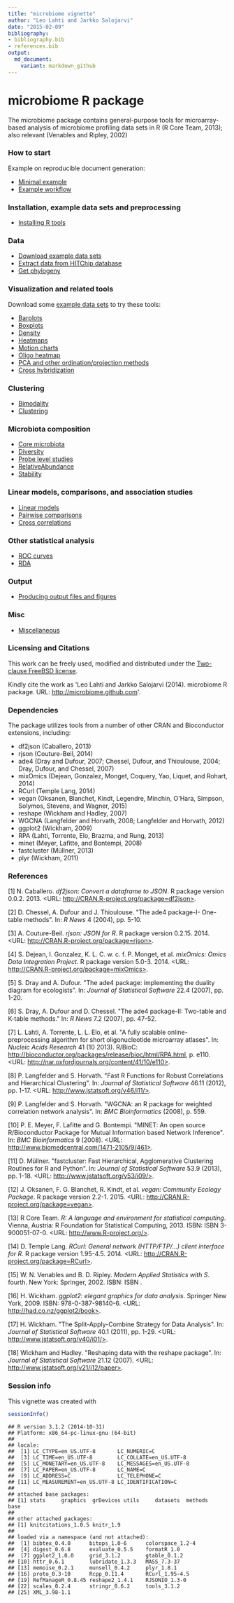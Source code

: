```yaml
---
title: "microbiome vignette"
author: "Leo Lahti and Jarkko Salojarvi"
date: "2015-02-09"
bibliography: 
- bibliography.bib
- references.bib
output: 
  md_document:
    variant: markdown_github
---
```

<!--
  %\VignetteEngine{knitr::rmarkdown}
  %\VignetteIndexEntry{microbiome tutorial}
  %\usepackage[utf8]{inputenc}
-->




microbiome R package
===========

The microbiome package contains general-purpose tools for microarray-based analysis of microbiome profiling data sets in R (R Core Team, 2013); also relevant (Venables and Ripley, 2002)


### How to start 

Example on reproducible document generation:  

 * [Minimal example](Template.md)  
 * [Example workflow](Atlas.md)

### Installation, example data sets and preprocessing
* [Installing R tools](Installation.md)

### Data
* [Download example data sets](Data.md)
* [Extract data from HITChip database](https://github.com/microbiome/HITChipDB/blob/master/vignettes/vignette.md)
* [Get phylogeny](Phylogeny.md)

### Visualization and related tools

Download some [example data sets](Data.md) to try these tools:

* [Barplots](Barplots.md)
* [Boxplots](Boxplots.md)
* [Density](Density.md)
* [Heatmaps](Heatmap.md)
* [Motion charts](Motionchart.md)
* [Oligo heatmap](Oligoheatmap.md)
* [PCA and other ordination/projection methods](PCA.md)
* [Cross hybridization](Crosshyb.md)

### Clustering 
* [Bimodality](Bimodality.md)
* [Clustering](Clustering.md)

### Microbiota composition
* [Core microbiota](Core.md)
* [Diversity](Diversity.md)
* [Probe level studies](Probelevel.md)
* [RelativeAbundance](RelativeAbundance.md)
* [Stability](Stability.md)

### Linear models, comparisons, and association studies
* [Linear models](limma.md)
* [Pairwise comparisons](Comparisons.md)
* [Cross correlations](Crosscorrelation.md)

### Other statistical analysis
* [ROC curves](ROC.md)
* [RDA](RDA.md)

### Output
* [Producing output files and figures](Output.md)

### Misc
* [Miscellaneous](misc.md)

### Licensing and Citations

This work can be freely used, modified and distributed under the 
[Two-clause FreeBSD license](http://en.wikipedia.org/wiki/BSD\_licenses).

Kindly cite the work as 'Leo Lahti and Jarkko Salojarvi
(2014). microbiome R package. URL: http://microbiome.github.com'.


### Dependencies

The package utilizes tools from a number of other CRAN and
Bioconductor extensions, including:

 * df2json (Caballero, 2013)
 * rjson (Couture-Beil, 2014)
 * ade4 (Dray and Dufour, 2007; Chessel, Dufour, and Thioulouse, 2004; Dray, Dufour, and Chessel, 2007)
 * mixOmics (Dejean, Gonzalez, Monget, Coquery, Yao, Liquet, and Rohart, 2014)
 * RCurl (Temple Lang, 2014)
 * vegan (Oksanen, Blanchet, Kindt, Legendre, Minchin, O'Hara, Simpson, Solymos, Stevens, and Wagner, 2015)
 * reshape (Wickham and Hadley, 2007)
 * WGCNA (Langfelder and Horvath, 2008; Langfelder and Horvath, 2012)
 * ggplot2 (Wickham, 2009)
 * RPA (Lahti, Torrente, Elo, Brazma, and Rung, 2013)
 * minet (Meyer, Lafitte, and Bontempi, 2008)
 * fastcluster (Müllner, 2013)
 * plyr (Wickham, 2011)


### References



[1] N. Caballero. _df2json: Convert a dataframe to JSON_. R
package version 0.0.2. 2013. <URL:
http://CRAN.R-project.org/package=df2json>.

[2] D. Chessel, A. Dufour and J. Thioulouse. "The ade4 package-I-
One-table methods". In: _R News_ 4 (2004), pp. 5-10.

[3] A. Couture-Beil. _rjson: JSON for R_. R package version
0.2.15. 2014. <URL: http://CRAN.R-project.org/package=rjson>.

[4] S. Dejean, I. Gonzalez, K. L. C. w. c. f. P. Monget, et al.
_mixOmics: Omics Data Integration Project_. R package version
5.0-3. 2014. <URL: http://CRAN.R-project.org/package=mixOmics>.

[5] S. Dray and A. Dufour. "The ade4 package: implementing the
duality diagram for ecologists". In: _Journal of Statistical
Software_ 22.4 (2007), pp. 1-20.

[6] S. Dray, A. Dufour and D. Chessel. "The ade4 package-II:
Two-table and K-table methods." In: _R News_ 7.2 (2007), pp.
47-52.

[7] L. Lahti, A. Torrente, L. L. Elo, et al. "A fully scalable
online-preprocessing algorithm for short oligonucleotide
microarray atlases". In: _Nucleic Acids Research_ 41 (10 2013).
R/BioC:
http://bioconductor.org/packages/release/bioc/html/RPA.html, p.
e110. <URL: http://nar.oxfordjournals.org/content/41/10/e110>.

[8] P. Langfelder and S. Horvath. "Fast R Functions for Robust
Correlations and Hierarchical Clustering". In: _Journal of
Statistical Software_ 46.11 (2012), pp. 1-17. <URL:
http://www.jstatsoft.org/v46/i11/>.

[9] P. Langfelder and S. Horvath. "WGCNA: an R package for
weighted correlation network analysis". In: _BMC Bioinformatics_
(2008), p. 559.

[10] P. E. Meyer, F. Lafitte and G. Bontempi. "MINET: An open
source R/Bioconductor Package for Mutual Information based Network
Inference". In: _BMC Bioinformatics_ 9 (2008). <URL:
http://www.biomedcentral.com/1471-2105/9/461>.

[11] D. Müllner. "fastcluster: Fast Hierarchical, Agglomerative
Clustering Routines for R and Python". In: _Journal of Statistical
Software_ 53.9 (2013), pp. 1-18. <URL:
http://www.jstatsoft.org/v53/i09/>.

[12] J. Oksanen, F. G. Blanchet, R. Kindt, et al. _vegan:
Community Ecology Package_. R package version 2.2-1. 2015. <URL:
http://CRAN.R-project.org/package=vegan>.

[13] R Core Team. _R: A language and environment for statistical
computing_. Vienna, Austria: R Foundation for Statistical
Computing, 2013. ISBN: ISBN 3-900051-07-0. <URL:
http://www.R-project.org/>.

[14] D. Temple Lang. _RCurl: General network (HTTP/FTP/...) client
interface for R_. R package version 1.95-4.5. 2014. <URL:
http://CRAN.R-project.org/package=RCurl>.

[15] W. N. Venables and B. D. Ripley. _Modern Applied Statistics
with S_. fourth. New York: Springer, 2002. ISBN: ISBN .

[16] H. Wickham. _ggplot2: elegant graphics for data analysis_.
Springer New York, 2009. ISBN: 978-0-387-98140-6. <URL:
http://had.co.nz/ggplot2/book>.

[17] H. Wickham. "The Split-Apply-Combine Strategy for Data
Analysis". In: _Journal of Statistical Software_ 40.1 (2011), pp.
1-29. <URL: http://www.jstatsoft.org/v40/i01/>.

[18] Wickham and Hadley. "Reshaping data with the reshape
package". In: _Journal of Statistical Software_ 21.12 (2007).
<URL: http://www.jstatsoft.org/v21/i12/paper>.

### Session info

This vignette was created with


```r
sessionInfo()
```

```
## R version 3.1.2 (2014-10-31)
## Platform: x86_64-pc-linux-gnu (64-bit)
## 
## locale:
##  [1] LC_CTYPE=en_US.UTF-8       LC_NUMERIC=C              
##  [3] LC_TIME=en_US.UTF-8        LC_COLLATE=en_US.UTF-8    
##  [5] LC_MONETARY=en_US.UTF-8    LC_MESSAGES=en_US.UTF-8   
##  [7] LC_PAPER=en_US.UTF-8       LC_NAME=C                 
##  [9] LC_ADDRESS=C               LC_TELEPHONE=C            
## [11] LC_MEASUREMENT=en_US.UTF-8 LC_IDENTIFICATION=C       
## 
## attached base packages:
## [1] stats     graphics  grDevices utils     datasets  methods   base     
## 
## other attached packages:
## [1] knitcitations_1.0.5 knitr_1.9          
## 
## loaded via a namespace (and not attached):
##  [1] bibtex_0.4.0      bitops_1.0-6      colorspace_1.2-4 
##  [4] digest_0.6.8      evaluate_0.5.5    formatR_1.0      
##  [7] ggplot2_1.0.0     grid_3.1.2        gtable_0.1.2     
## [10] httr_0.6.1        lubridate_1.3.3   MASS_7.3-37      
## [13] memoise_0.2.1     munsell_0.4.2     plyr_1.8.1       
## [16] proto_0.3-10      Rcpp_0.11.4       RCurl_1.95-4.5   
## [19] RefManageR_0.8.45 reshape2_1.4.1    RJSONIO_1.3-0    
## [22] scales_0.2.4      stringr_0.6.2     tools_3.1.2      
## [25] XML_3.98-1.1
```





